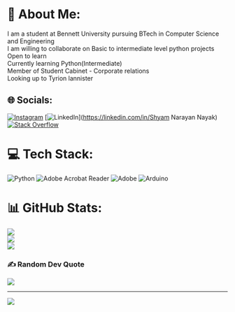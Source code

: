 # 💫 About Me:
I am a student at Bennett University pursuing BTech in Computer Science and Engineering<br>I am willing to collaborate on Basic to intermediate level python projects<br>Open to learn<br>Currently learning Python(Intermediate)<br>Member of Student Cabinet - Corporate relations<br>Looking up to Tyrion lannister


## 🌐 Socials:
[![Instagram](https://img.shields.io/badge/Instagram-%23E4405F.svg?logo=Instagram&logoColor=white)](https://instagram.com/trynafindshyxm) [![LinkedIn](https://img.shields.io/badge/LinkedIn-%230077B5.svg?logo=linkedin&logoColor=white)](https://linkedin.com/in/Shyam Narayan Nayak) [![Stack Overflow](https://img.shields.io/badge/-Stackoverflow-FE7A16?logo=stack-overflow&logoColor=white)](https://stackoverflow.com/users/ShyamNarayanNayak) 

# 💻 Tech Stack:
![Python](https://img.shields.io/badge/python-3670A0?style=for-the-badge&logo=python&logoColor=ffdd54) ![Adobe Acrobat Reader](https://img.shields.io/badge/Adobe%20Acrobat%20Reader-EC1C24.svg?style=for-the-badge&logo=Adobe%20Acrobat%20Reader&logoColor=white) ![Adobe](https://img.shields.io/badge/adobe-%23FF0000.svg?style=for-the-badge&logo=adobe&logoColor=white) ![Arduino](https://img.shields.io/badge/-Arduino-00979D?style=for-the-badge&logo=Arduino&logoColor=white)
# 📊 GitHub Stats:
![](https://github-readme-stats.vercel.app/api?username=ShyamNayak27&theme=gruvbox&hide_border=false&include_all_commits=false&count_private=false)<br/>
![](https://github-readme-streak-stats.herokuapp.com/?user=ShyamNayak27&theme=gruvbox&hide_border=false)<br/>
![](https://github-readme-stats.vercel.app/api/top-langs/?username=ShyamNayak27&theme=gruvbox&hide_border=false&include_all_commits=false&count_private=false&layout=compact)

### ✍️ Random Dev Quote
![](https://quotes-github-readme.vercel.app/api?type=horizontal&theme=radical)

---
[![](https://visitcount.itsvg.in/api?id=ShyamNayak27&icon=0&color=0)](https://visitcount.itsvg.in)

<!-- Proudly created with GPRM ( https://gprm.itsvg.in ) -->
